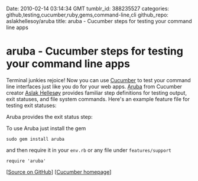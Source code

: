 Date: 2010-02-14 03:14:34 GMT
tumblr_id: 388235527
categories: github,testing,cucumber,ruby,gems,command-line,cli
github_repo: aslakhellesoy/aruba
title: aruba - Cucumber steps for testing your command line apps

# aruba - Cucumber steps for testing your command line apps

Terminal junkies rejoice! Now you can use [Cucumber](http://cukes.info) to test your command line interfaces just like you do for your web apps. [Aruba](http://github.com/aslakhellesoy/aruba) from Cucumber creator [Aslak Hellesøy](http://github.com/aslakhellesoy) provides familiar step definitions for testing output, exit statuses, and file system commands. Here's an example feature file for testing exit statuses:

<script src="http://gist.github.com/303804.js?file=aruba_exit.feature"></script>

Aruba provides the exit status step:

<script src="http://gist.github.com/303804.js?file=steps.rb"></script>

To use Aruba just install the gem

    sudo gem install aruba

and then require it in your `env.rb` or any file under `features/support`

    require 'aruba'

[[Source on GitHub](http://github.com/aslakhellesoy/aruba)] [[Cucumber homepage](http://cukes.info)]
